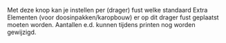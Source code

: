 Met deze knop kan je instellen per (drager) fust welke standaard Extra Elementen (voor doosinpakken/karopbouw) er op dit drager fust geplaatst moeten worden. Aantallen e.d. kunnen tijdens printen nog worden gewijzigd.